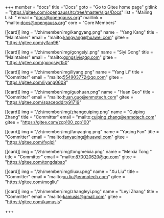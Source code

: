 +++
member = "docs"
title ="Docs"
goto = "Go to Gitee home page"
gitlink = "https://gitee.com/opengauss/tc/tree/master/sigs/Docs"
list = "Mailing List: "
email = "docs@opengauss.org"
maillink = "mailto:docs@opengauss.org"
core = "Core Members"


[[card]]
img = "/zh/member/img/kangyang.png"
name = "Yang Kang"
title = "Maintainer"
email = "mailto:kangyang@huawei.com"
gitee = "https://gitee.com/ylfan96"

[[card]]
img = "/zh/member/img/gongsiyi.png"
name = "Siyi Gong"
title = "Maintainer"
email = "mailto:gongsiyi@qq.com"
gitee = "https://gitee.com/gongsiyi150"

[[card]]
img = "/zh/member/img/liyang.png"
name = "Yang Li"
title = "Committer"
email = "mailto:554903772@qq.com"
gitee = "https://gitee.com/liyang0608"
 
[[card]]
img = "/zh/member/img/guohuan.png"
name = "Huan Guo"
title = "Committer"
email = "mailto:huan.guo@enmotech.com"
gitee = "https://gitee.com/spaceoddity91719"

[[card]]
img = "/zh/member/img/zhangcuiping.png"
name = "Cuiping Zhang"
title = "Committer"
email = "mailto:cuiping.zhang@enmotech.com"
gitee = "https://gitee.com/zcp100_zcp100"




[[card]]
img = "/zh/member/img/fanyaqing.png"
name = "Yaqing Fan"
title = "Committer"
email = "mailto:fanyaqing@huawei.com"
gitee = "https://gitee.com/fyqlpl"

[[card]]
img = "/zh/member/img/tongmeixia.png"
name = "Meixia Tong "
title = "Committer"
email = "mailto:870020620@qq.com"
gitee = "https://gitee.com/tongdabao" 
 
[[card]]
img = "/zh/member/img/liuxu.png"
name = "Xu Liu"
title = "Committer"
email = "mailto:xu.liu@enmotech.com"
gitee = "https://gitee.com/mogliu"

[[card]]
img = "/zh/member/img/zhangleyi.png"
name = "Leyi Zhang"
title = "Committer"
email = "mailto:kamusis@gmail.com"
gitee = "https://gitee.com/kamusis"


+++